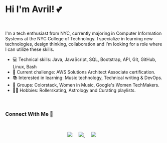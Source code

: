 
# Hi I'm Avril! 💕

<br>

I'm a tech enthusiast from NYC, currently majoring in Computer Information Systems at the NYC College of Technology. I specialize in learning new technologies, design thinking, collaboration and I'm looking for a role where I can utilize these skills.

* 💻 Technical skills: Java, JavaScript, SQL, Bootstrap, API, Git, GitHub, Linux, Bash
* 🧠 Current challenge: AWS Solutions Architect Associate certification.
* 📚 Interested in learning: Music technology, Technical writing & DevOps.
* 👥 Groups: Colorstack, Women in Music, Google's Women TechMakers.
* 🤸‍♀️ Hobbies: Rollerskating, Astrology and Curating playlists.
<br><br><br>

### Connect With Me 🔗
  
<br>

<p align="center">
<a href="https://www.linkedin.com/in/avrilkey/"><img src="https://img.shields.io/badge/linkedin-FC5F22?style=for-the-badge&logo=linkedin&logoColor=white" /></a>&nbsp;&nbsp;&nbsp;&nbsp;
<a href="https://twitter.com/ave_irl"><img src="https://img.shields.io/badge/Twitter-1025a1?style=for-the-badge&logo=twitter&logoColor=white" /> </a>&nbsp;&nbsp;&nbsp;&nbsp;
<a href=""><img src="https://img.shields.io/badge/Spotify-1ED760?&style=for-the-badge&logo=spotify&logoColor=white" /></a>&nbsp;&nbsp;&nbsp;&nbsp;
  

  

  




